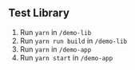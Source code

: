 ## Test Library

1. Run `yarn` in `/demo-lib`
2. Run `yarn run build` in `/demo-lib`
3. Run `yarn` in `/demo-app`
4. Run `yarn start` in `/demo-app`
